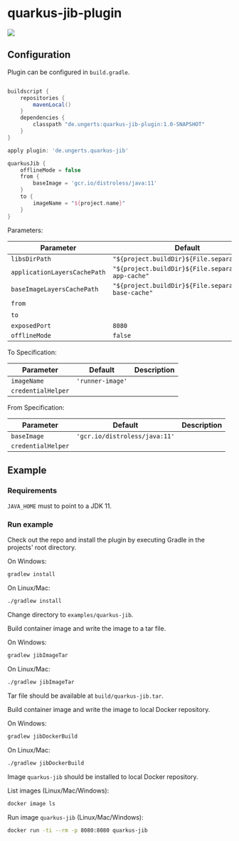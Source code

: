 # quarkus-jib-plugin

![](https://github.com/ungerts/quarkus-jib-plugin/workflows/build/badge.svg)

## Configuration

Plugin can be configured in ```build.gradle```.

```groovy

buildscript {
    repositories {
        mavenLocal()
    }
    dependencies {
        classpath "de.ungerts:quarkus-jib-plugin:1.0-SNAPSHOT"
    }
}

apply plugin: 'de.ungerts.quarkus-jib'

quarkusJib {
    offlineMode = false
    from {
        baseImage = 'gcr.io/distroless/java:11'
    }
    to {
        imageName = "${project.name}"
    }
}
```

Parameters:

Parameter | Default | Description 
--- | --- | --- 
`libsDirPath` | `"${project.buildDir}${File.separator}lib"` | 
`applicationLayersCachePath` | `"${project.buildDir}${File.separator}jib-app-cache"` | 
`baseImageLayersCachePath` | `"${project.buildDir}${File.separator}jib-base-cache"` | 
`from` |  | Closure
`to` |  | Closure
`exposedPort` | `8080` | 
`offlineMode` | `false` | 

To Specification:

Parameter | Default | Description 
--- | --- | --- 
`imageName` | `'runner-image'` | 
`credentialHelper` |  |  

From Specification:

Parameter | Default | Description 
--- | --- | --- 
`baseImage` | `'gcr.io/distroless/java:11'` | 
`credentialHelper` |  | 


## Example

### Requirements

```JAVA_HOME``` must to point to a JDK 11.

### Run example

Check out  the repo and install the plugin by executing Gradle in the projects' root directory.

On Windows:

```bat
gradlew install
```

On Linux/Mac:

```bat
./gradlew install
```

Change directory to ```examples/quarkus-jib```.

Build container image and write the image to a tar file.

On Windows:

```bat
gradlew jibImageTar
```

On Linux/Mac:

```bat
./gradlew jibImageTar
```

Tar file should be available at ```build/quarkus-jib.tar```.

Build container image and write the image to local Docker repository.

On Windows:

```bat
gradlew jibDockerBuild
```

On Linux/Mac:

```bat
./gradlew jibDockerBuild
```

Image ```quarkus-jib``` should be installed to local Docker repository. 

List images (Linux/Mac/Windows):

```bash
docker image ls
```

Run image ```quarkus-jib``` (Linux/Mac/Windows):

```bash
docker run -ti --rm -p 8080:8080 quarkus-jib
```